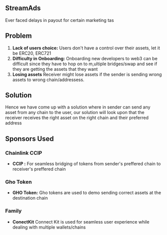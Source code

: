 ## StreamAds

 Ever faced delays in payout for certain marketing tas


## Problem

1. **Lack of users choice:** Users don't have a control over their assets, let it be ERC20, ERC721
2. **Difficulty in Onboarding:** Onboarding new developers to web3 can be difficult since they have to hop on to m,ultiple bridges/swap and see if they are getting the assets that they want
3. **Losing assets** Receiver might lose assets if the sender is sending wrong assets to wrong chain/addressess.
   



## Solution
Hence we have come up with a solution where in sender can send any asset from any chain to the user, our solution will look upon that the receiver receives the right asset on the right chain and their preferred address


## Sponsors Used

### Chainlink CCIP

- **CCIP :** For seamless bridging of tokens from sender's preffered chain to receiver's preffered chain


### Gho Token 

- **GHO Token:**  Gho tokens are used to demo sending correct assets at the destination chain


### Family 

- **ConectKit** Connect Kit is used for seamless user experience while dealing with multiple wallets/chains




